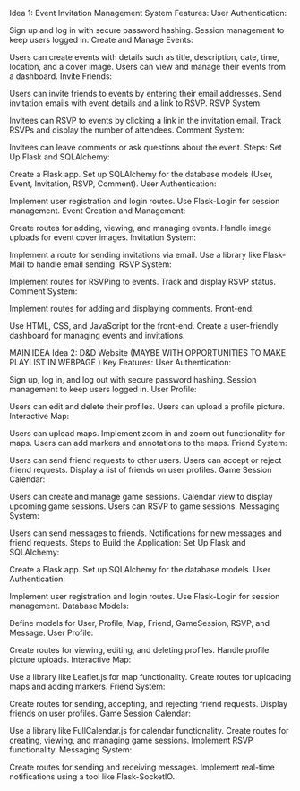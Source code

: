 Idea 1: Event Invitation Management System
Features:
User Authentication:

Sign up and log in with secure password hashing.
Session management to keep users logged in.
Create and Manage Events:

Users can create events with details such as title, description, date, time, location, and a cover image.
Users can view and manage their events from a dashboard.
Invite Friends:

Users can invite friends to events by entering their email addresses.
Send invitation emails with event details and a link to RSVP.
RSVP System:

Invitees can RSVP to events by clicking a link in the invitation email.
Track RSVPs and display the number of attendees.
Comment System:

Invitees can leave comments or ask questions about the event.
Steps:
Set Up Flask and SQLAlchemy:

Create a Flask app.
Set up SQLAlchemy for the database models (User, Event, Invitation, RSVP, Comment).
User Authentication:

Implement user registration and login routes.
Use Flask-Login for session management.
Event Creation and Management:

Create routes for adding, viewing, and managing events.
Handle image uploads for event cover images.
Invitation System:

Implement a route for sending invitations via email.
Use a library like Flask-Mail to handle email sending.
RSVP System:

Implement routes for RSVPing to events.
Track and display RSVP status.
Comment System:

Implement routes for adding and displaying comments.
Front-end:

Use HTML, CSS, and JavaScript for the front-end.
Create a user-friendly dashboard for managing events and invitations.


MAIN IDEA
Idea 2: D&D Website
(MAYBE WITH OPPORTUNITIES TO MAKE PLAYLIST IN WEBPAGE )
Key Features:
User Authentication:

Sign up, log in, and log out with secure password hashing.
Session management to keep users logged in.
User Profile:

Users can edit and delete their profiles.
Users can upload a profile picture.
Interactive Map:

Users can upload maps.
Implement zoom in and zoom out functionality for maps.
Users can add markers and annotations to the maps.
Friend System:

Users can send friend requests to other users.
Users can accept or reject friend requests.
Display a list of friends on user profiles.
Game Session Calendar:

Users can create and manage game sessions.
Calendar view to display upcoming game sessions.
Users can RSVP to game sessions.
Messaging System:

Users can send messages to friends.
Notifications for new messages and friend requests.
Steps to Build the Application:
Set Up Flask and SQLAlchemy:

Create a Flask app.
Set up SQLAlchemy for the database models.
User Authentication:

Implement user registration and login routes.
Use Flask-Login for session management.
Database Models:

Define models for User, Profile, Map, Friend, GameSession, RSVP, and Message.
User Profile:

Create routes for viewing, editing, and deleting profiles.
Handle profile picture uploads.
Interactive Map:

Use a library like Leaflet.js for map functionality.
Create routes for uploading maps and adding markers.
Friend System:

Create routes for sending, accepting, and rejecting friend requests.
Display friends on user profiles.
Game Session Calendar:

Use a library like FullCalendar.js for calendar functionality.
Create routes for creating, viewing, and managing game sessions.
Implement RSVP functionality.
Messaging System:

Create routes for sending and receiving messages.
Implement real-time notifications using a tool like Flask-SocketIO.
